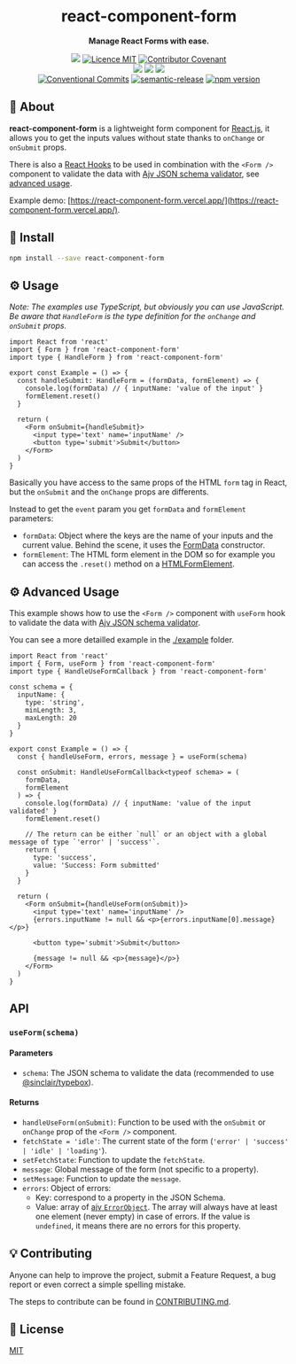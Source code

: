 <h1 align="center">react-component-form</h1>

<p align="center">
  <strong>Manage React Forms with ease.</strong>
</p>

<p align="center">
  <a href="./CONTRIBUTING.md"><img src="https://img.shields.io/badge/PRs-welcome-brightgreen.svg?style=flat" /></a>
  <a href="./LICENSE"><img src="https://img.shields.io/badge/licence-MIT-blue.svg" alt="Licence MIT"/></a>
  <a href="./CODE_OF_CONDUCT.md"><img src="https://img.shields.io/badge/Contributor%20Covenant-v2.0%20adopted-ff69b4.svg" alt="Contributor Covenant" /></a>
  <br />
  <a href="https://github.com/Divlo/react-component-form/actions/workflows/build.yml"><img src="https://github.com/Divlo/react-component-form/actions/workflows/build.yml/badge.svg?branch=master" /></a>
  <a href="https://github.com/Divlo/react-component-form/actions/workflows/lint.yml"><img src="https://github.com/Divlo/react-component-form/actions/workflows/lint.yml/badge.svg?branch=master" /></a>
  <a href="https://github.com/Divlo/react-component-form/actions/workflows/test.yml"><img src="https://github.com/Divlo/react-component-form/actions/workflows/test.yml/badge.svg?branch=master" /></a>
  <br />
  <a href="https://conventionalcommits.org"><img src="https://img.shields.io/badge/Conventional%20Commits-1.0.0-yellow.svg" alt="Conventional Commits" /></a>
  <a href="https://github.com/semantic-release/semantic-release"><img src="https://img.shields.io/badge/%20%20%F0%9F%93%A6%F0%9F%9A%80-semantic--release-e10079.svg" alt="semantic-release" /></a>
  <a href="https://www.npmjs.com/package/react-component-form"><img src="https://img.shields.io/npm/v/react-component-form.svg" alt="npm version"></a>
</p>

## 📜 About

**react-component-form** is a lightweight form component for [React.js](https://reactjs.org/), it allows you to get the inputs values without state thanks to `onChange` or `onSubmit` props.

There is also a [React Hooks](https://reactjs.org/docs/hooks-intro.html) to be used in combination with the `<Form />` component to validate the data with [Ajv JSON schema validator](https://ajv.js.org/), see [advanced usage](#%EF%B8%8F-advanced-usage).

Example demo: [https://react-component-form.vercel.app/](https://react-component-form.vercel.app/).

## 💾 Install

```sh
npm install --save react-component-form
```

## ⚙️ Usage

_Note: The examples use TypeScript, but obviously you can use JavaScript. Be aware that `HandleForm` is the type definition for the `onChange` and `onSubmit` props._

```tsx
import React from 'react'
import { Form } from 'react-component-form'
import type { HandleForm } from 'react-component-form'

export const Example = () => {
  const handleSubmit: HandleForm = (formData, formElement) => {
    console.log(formData) // { inputName: 'value of the input' }
    formElement.reset()
  }

  return (
    <Form onSubmit={handleSubmit}>
      <input type='text' name='inputName' />
      <button type='submit'>Submit</button>
    </Form>
  )
}
```

Basically you have access to the same props of the HTML `form` tag in React, but the `onSubmit` and the `onChange` props are differents.

Instead to get the `event` param you get `formData` and `formElement` parameters:

- `formData`: Object where the keys are the name of your inputs and the current value. Behind the scene, it uses the [FormData](https://developer.mozilla.org/docs/Web/API/FormData) constructor.
- `formElement`: The HTML form element in the DOM so for example you can access the `.reset()` method on a [HTMLFormElement](https://developer.mozilla.org/docs/Web/API/HTMLFormElement).

## ⚙️ Advanced Usage

This example shows how to use the `<Form />` component with `useForm` hook to validate the data with [Ajv JSON schema validator](https://ajv.js.org/).

You can see a more detailled example in the [./example](./example) folder.

```tsx
import React from 'react'
import { Form, useForm } from 'react-component-form'
import type { HandleUseFormCallback } from 'react-component-form'

const schema = {
  inputName: {
    type: 'string',
    minLength: 3,
    maxLength: 20
  }
}

export const Example = () => {
  const { handleUseForm, errors, message } = useForm(schema)

  const onSubmit: HandleUseFormCallback<typeof schema> = (
    formData,
    formElement
  ) => {
    console.log(formData) // { inputName: 'value of the input validated' }
    formElement.reset()

    // The return can be either `null` or an object with a global message of type `'error' | 'success'`.
    return {
      type: 'success',
      value: 'Success: Form submitted'
    }
  }

  return (
    <Form onSubmit={handleUseForm(onSubmit)}>
      <input type='text' name='inputName' />
      {errors.inputName != null && <p>{errors.inputName[0].message}</p>}

      <button type='submit'>Submit</button>

      {message != null && <p>{message}</p>}
    </Form>
  )
}
```

## API

### `useForm(schema)`

#### Parameters

- `schema`: The JSON schema to validate the data (recommended to use [@sinclair/typebox](https://www.npmjs.com/package/@sinclair/typebox)).

#### Returns

- `handleUseForm(onSubmit)`: Function to be used with the `onSubmit` or `onChange` prop of the `<Form />` component.
- `fetchState = 'idle'`: The current state of the form (`'error' | 'success' | 'idle' | 'loading'`).
- `setFetchState`: Function to update the `fetchState`.
- `message`: Global message of the form (not specific to a property).
- `setMessage`: Function to update the `message`.
- `errors`: Object of errors:
  - Key: correspond to a property in the JSON Schema.
  - Value: array of [ajv `ErrorObject`](https://ajv.js.org/api.html#error-objects).
    The array will always have at least one element (never empty) in case of errors.
    If the value is `undefined`, it means there are no errors for this property.

## 💡 Contributing

Anyone can help to improve the project, submit a Feature Request, a bug report or
even correct a simple spelling mistake.

The steps to contribute can be found in [CONTRIBUTING.md](./CONTRIBUTING.md).

## 📄 License

[MIT](./LICENSE)
